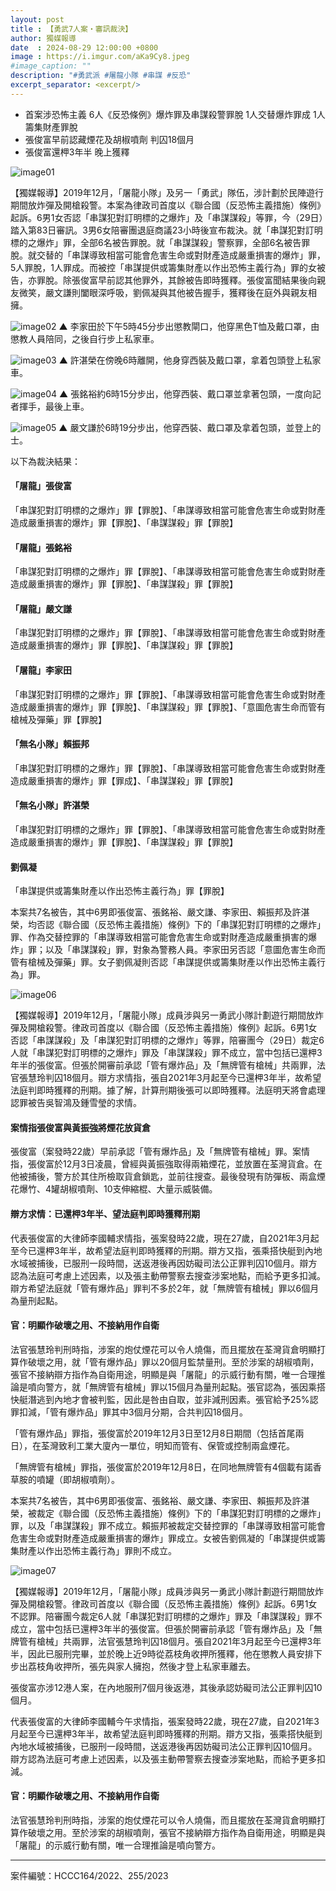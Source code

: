 ```yaml
---
layout: post
title : 【勇武7人案・審訊裁決】
author: 獨媒報導
date  : 2024-08-29 12:00:00 +0800
image : https://i.imgur.com/aKa9Cy8.jpeg
#image_caption: ""
description: "#勇武派 #屠龍小隊 #串謀 #反恐"
excerpt_separator: <excerpt/>
---
```


- 首案涉恐怖主義 6人《反恐條例》爆炸罪及串謀殺警罪脫 1人交替爆炸罪成 1人籌集財產罪脫
- 張俊富早前認藏煙花及胡椒噴劑 判囚18個月
- 張俊富還柙3年半 晚上獲釋

<excerpt/>

![image01](https://i.imgur.com/kH2ZfwJ.png)

【獨媒報導】2019年12月，「屠龍小隊」及另一「勇武」隊伍，涉計劃於民陣遊行期間放炸彈及開槍殺警。本案為律政司首度以《聯合國（反恐怖主義措施）條例》起訴。6男1女否認「串謀犯對訂明標的之爆炸」及「串謀謀殺」等罪，今（29日）踏入第83日審訊。3男6女陪審團退庭商議23小時後宣布裁決。就「串謀犯對訂明標的之爆炸」罪，全部6名被告罪脫。就「串謀謀殺」警察罪，全部6名被告罪脫。就交替的「串謀導致相當可能會危害生命或對財產造成嚴重損害的爆炸」罪，5人罪脫，1人罪成。而被控「串謀提供或籌集財產以作出恐怖主義行為」罪的女被告，亦罪脫。除張俊富早前認其他罪外，其餘被告即時獲釋。張俊富聞結果後向親友微笑，嚴文謙則闔眼深呼吸，劉佩凝與其他被告握手，獲釋後在庭外與親友相擁。

![image02](https://i.imgur.com/WDEf5Tl.png)
▲ 李家田於下午5時45分步出懲教閘口，他穿黑色T恤及戴口罩，由懲教人員陪同，之後自行步上私家車。

![image03](https://i.imgur.com/iyeEj48.png)
▲ 許湛榮在傍晚6時離開，他身穿西裝及戴口罩，拿着包頭登上私家車。

![image04](https://i.imgur.com/0TDGeT6.png)
▲ 張銘裕約6時15分步出，他穿西裝、戴口罩並拿著包頭，一度向記者揮手，最後上車。

![image05](https://i.imgur.com/Ohg4mNN.png)
▲ 嚴文謙於6時19分步出，他穿西裝、戴口罩及拿着包頭，並登上的士。

以下為裁決結果：

#### 「屠龍」張俊富

「串謀犯對訂明標的之爆炸」罪【罪脫】、「串謀導致相當可能會危害生命或對財產造成嚴重損害的爆炸」罪【罪脫】、「串謀謀殺」罪【罪脫】

#### 「屠龍」張銘裕

「串謀犯對訂明標的之爆炸」罪【罪脫】、「串謀導致相當可能會危害生命或對財產造成嚴重損害的爆炸」罪【罪脫】、「串謀謀殺」罪【罪脫】

#### 「屠龍」嚴文謙

「串謀犯對訂明標的之爆炸」罪【罪脫】、「串謀導致相當可能會危害生命或對財產造成嚴重損害的爆炸」罪【罪脫】、「串謀謀殺」罪【罪脫】

#### 「屠龍」李家田

「串謀犯對訂明標的之爆炸」罪【罪脫】、「串謀導致相當可能會危害生命或對財產造成嚴重損害的爆炸」罪【罪脫】、「串謀謀殺」罪【罪脫】、「意圖危害生命而管有槍械及彈藥」罪【罪脫】

#### 「無名小隊」賴振邦

「串謀犯對訂明標的之爆炸」罪【罪脫】、「串謀導致相當可能會危害生命或對財產造成嚴重損害的爆炸」罪【罪成】、「串謀謀殺」罪【罪脫】

#### 「無名小隊」許湛榮

「串謀犯對訂明標的之爆炸」罪【罪脫】、「串謀導致相當可能會危害生命或對財產造成嚴重損害的爆炸」罪【罪脫】、「串謀謀殺」罪【罪脫】

#### 劉佩凝
「串謀提供或籌集財產以作出恐怖主義行為」罪【罪脫】

本案共7名被告，其中6男即張俊富、張銘裕、嚴文謙、李家田、賴振邦及許湛榮，均否認《聯合國（反恐怖主義措施）條例》下的「串謀犯對訂明標的之爆炸」罪、作為交替控罪的「串謀導致相當可能會危害生命或對財產造成嚴重損害的爆炸」罪；以及「串謀謀殺」罪，對象為警務人員。李家田另否認「意圖危害生命而管有槍械及彈藥」罪。女子劉佩凝則否認「串謀提供或籌集財產以作出恐怖主義行為」罪。


![image06](https://i.imgur.com/iQ6JehR.png)

【獨媒報導】2019年12月，「屠龍小隊」成員涉與另一勇武小隊計劃遊行期間放炸彈及開槍殺警。律政司首度以《聯合國（反恐怖主義措施）條例》起訴。6男1女否認「串謀謀殺」及「串謀犯對訂明標的之爆炸」等罪，陪審團今（29日）裁定6人就「串謀犯對訂明標的之爆炸」罪及「串謀謀殺」罪不成立，當中包括已還柙3年半的張俊富。但張於開審前承認「管有爆炸品」及「無牌管有槍械」共兩罪，法官張慧玲判囚18個月。辯方求情指，張自2021年3月起至今已還柙3年半，故希望法庭判即時獲釋的刑期。據了解，計算刑期後張可以即時獲釋。法庭明天將會處理認罪被告吳智鴻及鍾雪瑩的求情。

#### 案情指張俊富與黃振強將煙花放貨倉

張俊富（案發時22歲）早前承認「管有爆炸品」及「無牌管有槍械」罪。案情指，張俊富於12月3日凌晨，曾經與黃振強取得兩箱煙花，並放置在荃灣貨倉。在他被捕後，警方於其住所檢取貨倉鎖匙，並前往搜查。最後發現有防彈板、兩盒煙花爆竹、4罐胡椒噴劑、10支伸縮棍、大量示威裝備。

#### 辯方求情：已還柙3年半、望法庭判即時獲釋刑期

代表張俊富的大律師李國輔求情指，張案發時22歲，現在27歲，自2021年3月起至今已還柙3年半，故希望法庭判即時獲釋的刑期。辯方又指，張乘搭快艇到內地水域被捕後，已服刑一段時間，送返港後再因妨礙司法公正罪判囚10個月。辯方認為法庭可考慮上述因素，以及張主動帶警察去搜查涉案地點，而給予更多扣減。辯方希望法庭就「管有爆炸品」罪判不多於2年，就「無牌管有槍械」罪以6個月為量刑起點。

#### 官：明顯作破壞之用、不接納用作自衛

法官張慧玲判刑時指，涉案的炮仗煙花可以令人燒傷，而且擺放在荃灣貨倉明顯打算作破壞之用，就「管有爆炸品」罪以20個月監禁量刑。至於涉案的胡椒噴劑，張官不接納辯方指作為自衛用途，明顯是與「屠龍」的示威行動有關，唯一合理推論是噴向警方，就「無牌管有槍械」罪以15個月為量刑起點。張官認為，張因乘搭快艇潛逃到內地才會被判監，因此是咎由自取，並非減刑因素。張官給予25%認罪扣減，「管有爆炸品」罪其中3個月分期，合共判囚18個月。

「管有爆炸品」罪指，張俊富於2019年12月3日至12月8日期間（包括首尾兩日），在荃灣致利工業大廈內一單位，明知而管有、保管或控制兩盒煙花。

「無牌管有槍械」罪指，張俊富於2019年12月8日，在同地無牌管有4個載有諾香草胺的噴罐（即胡椒噴劑）。

本案共7名被告，其中6男即張俊富、張銘裕、嚴文謙、李家田、賴振邦及許湛榮，被裁定《聯合國（反恐怖主義措施）條例》下的「串謀犯對訂明標的之爆炸」罪，以及「串謀謀殺」罪不成立。賴振邦被裁定交替控罪的「串謀導致相當可能會危害生命或對財產造成嚴重損害的爆炸」罪成立。女被告劉佩凝的「串謀提供或籌集財產以作出恐怖主義行為」罪則不成立。


![image07](https://i.imgur.com/W2MQWfc.png)

【獨媒報導】2019年12月，「屠龍小隊」成員涉與另一勇武小隊計劃遊行期間放炸彈及開槍殺警。律政司首度以《聯合國（反恐怖主義措施）條例》起訴。6男1女不認罪。陪審團今裁定6人就「串謀犯對訂明標的之爆炸」罪及「串謀謀殺」罪不成立，當中包括已還柙3年半的張俊富。但張於開審前承認「管有爆炸品」及「無牌管有槍械」共兩罪，法官張慧玲判囚18個月。張自2021年3月起至今已還柙3年半，因此已服刑完畢，並於晚上近9時從荔枝角收押所獲釋，他在懲教人員安排下步出荔枝角收押所，張先與家人擁抱，然後才登上私家車離去。

張俊富亦涉12港人案，在內地服刑7個月後返港，其後承認妨礙司法公正罪判囚10個月。

代表張俊富的大律師李國輔今午求情指，張案發時22歲，現在27歲，自2021年3月起至今已還柙3年半，故希望法庭判即時獲釋的刑期。辯方又指，張乘搭快艇到內地水域被捕後，已服刑一段時間，送返港後再因妨礙司法公正罪判囚10個月。辯方認為法庭可考慮上述因素，以及張主動帶警察去搜查涉案地點，而給予更多扣減。

#### 官：明顯作破壞之用、不接納用作自衛

法官張慧玲判刑時指，涉案的炮仗煙花可以令人燒傷，而且擺放在荃灣貨倉明顯打算作破壞之用。至於涉案的胡椒噴劑，張官不接納辯方指作為自衛用途，明顯是與「屠龍」的示威行動有關，唯一合理推論是噴向警方。

---

案件編號：HCCC164/2022、255/2023
